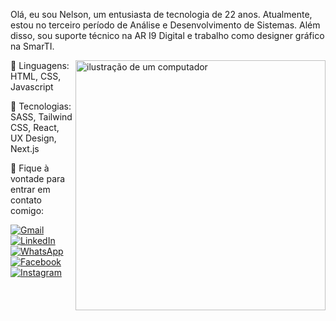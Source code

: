 <p align="left"> 
  Olá, eu sou Nelson, um entusiasta de tecnologia de 22 anos. Atualmente, estou no terceiro período de Análise e Desenvolvimento de Sistemas. Além disso, sou suporte técnico na AR I9 Digital e trabalho como designer gráfico na SmarTI.
</p>

<img src="https://raw.githubusercontent.com/MicaelliMedeiros/micaellimedeiros/master/image/computer-illustration.png" alt="ilustração de um computador" min-width="400px" max-width="400px" width="400px" align="right">

<p align="left">
  🦄 Linguagens: HTML, CSS, Javascript
</p>

<p align="left">
  💼 Tecnologias: SASS, Tailwind CSS, React, UX Design, Next.js
</p>

<p align="left">
  💌 Fique à vontade para entrar em contato comigo:
</p>

<p align="left">
  <a href="mailto:nelsonmartinsjp2001@gmail.com" title="Gmail">
    <img src="https://img.shields.io/badge/-Gmail-FF0000?style=flat-square&labelColor=FF0000&logo=gmail&logoColor=white&link=mailto:nelsonmartinsjp2001@gmail.com" alt="Gmail"/>
  </a>

  <a href="https://www.linkedin.com/in/nelsonmartins2001/" title="LinkedIn">
    <img src="https://img.shields.io/badge/-Linkedin-0e76a8?style=flat-square&logo=Linkedin&logoColor=white&link=https://www.linkedin.com/in/nelsonmartins2001/" alt="LinkedIn"/>
  </a>

  <a href="https://wa.me/5583996442273" title="WhatsApp">
    <img src="https://img.shields.io/badge/-WhatsApp-25d366?style=flat-square&labelColor=25d366&logo=whatsapp&logoColor=white&link=https://wa.me/5583996442273" alt="WhatsApp"/>
  </a>

  <a href="https://www.facebook.com/profile.php?id=100066473680758" title="Facebook">
    <img src="https://img.shields.io/badge/-Facebook-3b5998?style=flat-square&labelColor=3b5998&logo=facebook&logoColor=white&link=https://www.facebook.com/profile.php?id=100066473680758" alt="Facebook"/>
  </a>

  <a href="https://www.instagram.com/_nels0" title="Instagram">
    <img src="https://img.shields.io/badge/-Instagram-DF0174?style=flat-square&labelColor=DF0174&logo=instagram&logoColor=white&link=https://www.instagram.com/_nels0" alt="Instagram"/>
  </a>
</p>
